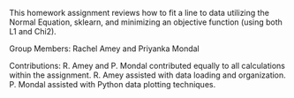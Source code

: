 This homework assignment reviews how to fit a line to data utilizing the Normal Equation, 
sklearn, and minimizing an objective function (using both L1 and Chi2). 

Group Members: Rachel Amey and Priyanka Mondal

Contributions: R. Amey and P. Mondal contributed equally to all calculations within the assignment.
R. Amey assisted with data loading and organization. P. Mondal assisted with Python data plotting
techniques. 
